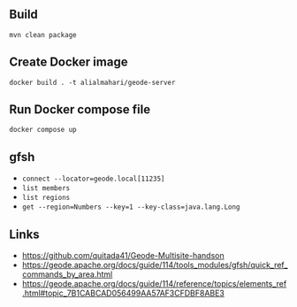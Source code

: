 ## Build 
`mvn clean package`

## Create Docker image
`docker build . -t alialmahari/geode-server`

## Run Docker compose file
`docker compose up`

## gfsh
- `connect --locator=geode.local[11235]`
- `list members`
- `list regions`
- `get --region=Numbers --key=1 --key-class=java.lang.Long`


## Links
- https://github.com/quitada41/Geode-Multisite-handson
- https://geode.apache.org/docs/guide/114/tools_modules/gfsh/quick_ref_commands_by_area.html
- https://geode.apache.org/docs/guide/114/reference/topics/elements_ref.html#topic_7B1CABCAD056499AA57AF3CFDBF8ABE3

